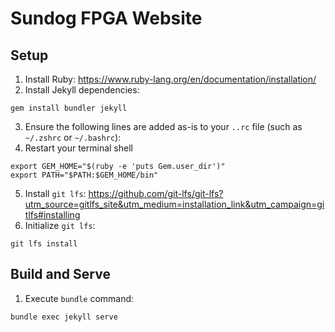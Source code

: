 # Sundog FPGA Website

## Setup

1. Install Ruby: <https://www.ruby-lang.org/en/documentation/installation/>
2. Install Jekyll dependencies:


```shell
gem install bundler jekyll
```

3. Ensure the following lines are added as-is to your `..rc` file (such as `~/.zshrc` or `~/.bashrc`):
4. Restart your terminal shell

```
export GEM_HOME="$(ruby -e 'puts Gem.user_dir')"
export PATH="$PATH:$GEM_HOME/bin"
```

5. Install `git lfs`: <https://github.com/git-lfs/git-lfs?utm_source=gitlfs_site&utm_medium=installation_link&utm_campaign=gitlfs#installing>
6. Initialize `git lfs`:

```
git lfs install
```

## Build and Serve

1. Execute `bundle` command:

```shell
bundle exec jekyll serve
```

